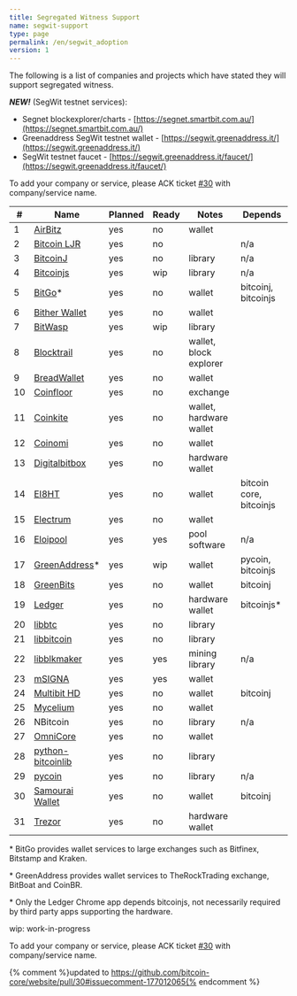```yaml
---
title: Segregated Witness Support
name: segwit-support
type: page
permalink: /en/segwit_adoption
version: 1
---
```


The following is a list of companies and projects which have stated they will support segregated witness.

**_NEW!_** (SegWit testnet services):

- Segnet blockexplorer/charts - [https://segnet.smartbit.com.au/](https://segnet.smartbit.com.au/)
- Greenaddress SegWit testnet wallet - [https://segwit.greenaddress.it/](https://segwit.greenaddress.it/)
- SegWit testnet faucet - [https://segwit.greenaddress.it/faucet/](https://segwit.greenaddress.it/faucet/)

To add your company or service, please ACK ticket [#30] with company/service name.

|#|Name|Planned|Ready|Notes|Depends|
|-|----|-------|-----|-----|-------|
|1|[AirBitz](https://airbitz.co/)|yes|no|wallet||
|2|[Bitcoin LJR](http://luke.dashjr.org/programs/bitcoin-ljr/)|yes|no||n/a|
|3|[BitcoinJ](https://bitcoinj.github.io/)|yes|no|library|n/a|
|4|[Bitcoinjs](http://bitcoinjs.org/)|yes|wip|library|n/a|
|5|[BitGo](https://www.bitgo.com/)*|yes|no|wallet|bitcoinj, bitcoinjs|
|6|[Bither Wallet](https://bither.net/)|yes|no|wallet||
|7|[BitWasp](https://github.com/Bit-Wasp/bitcoin-php)|yes|wip|library||
|8|[Blocktrail](https://www.blocktrail.com/)|yes|no|wallet, block explorer||
|9|[BreadWallet](http://breadwallet.com/)|yes|no|wallet||
|10|[Coinfloor](https://www.coinfloor.co.uk/)|yes|no|exchange||
|11|[Coinkite](https://coinkite.com/)|yes|no|wallet, hardware wallet||
|12|[Coinomi](https://coinomi.com/)|yes|no|wallet||
|13|[Digitalbitbox](https://digitalbitbox.com/)|yes|no|hardware wallet||
|14|[EI8HT](http://ei8.ht/)|yes|no|wallet|bitcoin core, bitcoinjs|
|15|[Electrum](https://electrum.org/)|yes|no|wallet||
|16|[Eloipool](https://github.com/luke-jr/eloipool)|yes|yes|pool software|n/a|
|17|[GreenAddress](https://greenaddress.it/)*|yes|wip|wallet|pycoin, bitcoinjs|
|18|[GreenBits](https://www.greenbits.com/)|yes|no|wallet|bitcoinj|
|19|[Ledger](https://www.ledgerwallet.com/)|yes|no|hardware wallet|bitcoinjs*|
|20|[libbtc](https://github.com/libbtc)|yes|no|library||
|21|[libbitcoin](http://libbitcoin.dyne.org/)|yes|no|library||
|22|[libblkmaker](https://github.com/bitcoin/libblkmaker)|yes|yes|mining library|n/a|
|23|[mSIGNA](https://ciphrex.com/)|yes|yes|wallet||
|24|[Multibit HD](https://multibit.org/)|yes|no|wallet|bitcoinj|
|25|[Mycelium](https://mycelium.com/)|yes|no|wallet||
|26|NBitcoin|yes|no|library|n/a|
|27|[OmniCore](https://github.com/OmniLayer/omnicore)|yes|no|wallet||
|28|[python-bitcoinlib](https://github.com/petertodd/python-bitcoinlib)|yes|no|library||
|29|[pycoin](https://github.com/richardkiss/pycoin)|yes|no|library|n/a|
|30|[Samourai Wallet](http://samouraiwallet.com/)|yes|no|wallet|bitcoinj|
|31|[Trezor](http://satoshilabs.com/trezor/)|yes|no|hardware wallet||

\* BitGo provides wallet services to large exchanges such as Bitfinex, Bitstamp and Kraken.

\* GreenAddress provides wallet services to TheRockTrading exchange, BitBoat and CoinBR.

\* Only the Ledger Chrome app depends bitcoinjs, not necessarily required by third party apps supporting the hardware.

wip: work-in-progress

To add your company or service, please ACK ticket [#30] with company/service name.

[#30]: https://github.com/bitcoin-core/website/pull/30
{% comment %}updated to https://github.com/bitcoin-core/website/pull/30#issuecomment-177012065{% endcomment %}
